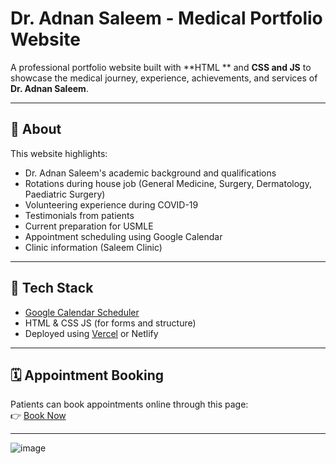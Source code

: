 # Dr. Adnan Saleem - Medical Portfolio Website

A professional portfolio website built with **HTML ** and **CSS and JS** to showcase the medical journey, experience, achievements, and services of **Dr. Adnan Saleem**.

---

## 📌 About

This website highlights:

- Dr. Adnan Saleem's academic background and qualifications  
- Rotations during house job (General Medicine, Surgery, Dermatology, Paediatric Surgery)  
- Volunteering experience during COVID-19  
- Testimonials from patients  
- Current preparation for USMLE  
- Appointment scheduling using Google Calendar  
- Clinic information (Saleem Clinic)

---

## 🚀 Tech Stack

 
- [Google Calendar Scheduler](https://calendar.google.com/)  
- HTML & CSS JS (for forms and structure)  
- Deployed using [Vercel](https://vercel.com/) or Netlify

---

## 🗓️ Appointment Booking

Patients can book appointments online through this page:  
👉 [Book Now](https://calendar.app.google/CxcskMzqerKP2PWp7)

---
![image](https://github.com/user-attachments/assets/eae45011-0049-4cfe-a209-c72816536b6d)
